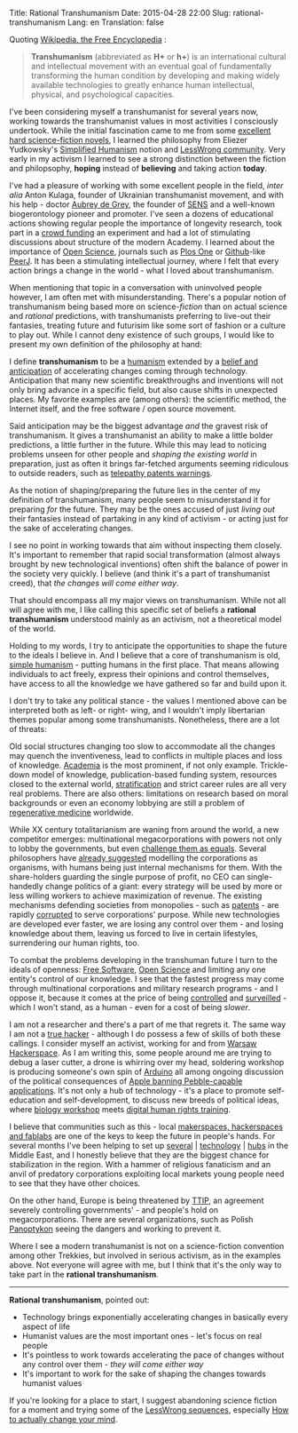 Title: Rational Transhumanism
Date: 2015-04-28 22:00
Slug: rational-transhumanism
Lang: en
Translation: false

Quoting [Wikipedia, the Free Encyclopedia](https://en.wikipedia.org/wiki/Transhumanism) :

>**Transhumanism** (abbreviated as **H+** or **h+**) is an international cultural and intellectual movement with an eventual goal of fundamentally transforming the human condition by developing and making widely available technologies to greatly enhance human intellectual, physical, and psychological capacities.

I've been considering myself a transhumanist for several years now, working towards the transhumanist values in most activities I consciously undertook. While the initial fascination came to me from some [excellent hard science-fiction novels](http://dukaj.pl/en/books), I learned the philosophy from Eliezer Yudkowsky's [Simplified Humanism](http://www.yudkowsky.net/singularity/simplified/) notion and [LessWrong community](http://lesswrong.com/). Very early in my activism I learned to see a strong distinction between the fiction and philopsophy, **hoping** instead of **believing** and taking action **today**.

I've had a pleasure of working with some excellent people in the field, *inter alia* Anton Kulaga, founder of Ukrainian transhumanist movement, and with his help - doctor [Aubrey de Grey](https://en.wikipedia.org/wiki/Aubrey_de_Grey), the founder of [SENS](http://www.sens.org/) and a well-known biogerontology pioneer and promoter. I've seen a dozens of educational actions showing regular people the importance of longevity research, took part in a [crowd funding](https://www.indiegogo.com/projects/i-am-a-little-mouse-and-i-want-to-live-longer) an experiment and had a lot of stimulating discussions about structure of the modern Academy. I learned about the importance of [Open Science](http://centerforopenscience.org/), journals such as [Plos One](http://www.plosone.org/) or [Github](https://github.com/about)-like [PeerJ](https://peerj.com/). It has been a stimulating intellectual journey, where I felt that every action brings a change in the world - what I loved about transhumanism.

When mentioning that topic in a conversation with uninvolved people however, I am often met with misunderstanding. There's a popular notion of transhumanism being based more on science-*fiction* than on actual science and *rational* predictions, with transhumanists preferring to live-out their fantasies, treating future and futurisim like some sort of fashion or a culture to play out. While I cannot deny existence of such groups, I would like to present my own definition of the philosophy at hand:

I define **transhumanism** to be a [humanism](https://en.wikipedia.org/wiki/Humanism) extended by a [belief and anticipation](http://lesswrong.com/lw/i3/making_beliefs_pay_rent_in_anticipated_experiences/) of accelerating changes coming through technology. Anticipation that many new scientific breakthroughs and inventions will not only bring advance in a specific field, but also cause shifts in unexpected places. My favorite examples are (among others): the scientific method, the Internet itself, and the free software / open source movement.

Said anticipation may be the biggest advantage *and* the gravest risk of transhumanism. It gives a transhumanist an ability to make a little bolder predictions, a little further in the future. While this may lead to noticing problems unseen for other people and *shaping the existing world* in preparation, just as often it brings far-fetched arguments seeming ridiculous to outside readers, such as [telepathy patents warnings](http://ieet.org/index.php/IEET/more/muzyka20130905).

As the notion of shaping/preparing the future lies in the center of my definition of transhumanism, many people seem to misunderstand it for preparing _for_ the future. They may be the ones accused of just *living out* their fantasies instead of partaking in any kind of activism - or acting just for the sake of accelerating changes.

I see no point in working towards that aim without inspecting them closely. It's important to remember that rapid social transformation (almost always brought by new technological inventions) often shift the balance of power in the society very quickly. I believe (and think it's a part of transhumanist creed), that *the changes will come either way*.

That should encompass all my major views on transhumanism. While not all will agree with me, I like calling this specific set of beliefs a **rational transhumanism** understood mainly as an activism, not a theoretical model of the world.

Holding to my words, I try to anticipate the opportunities to shape the future to the ideals I believe in. And I believe that a core of transhumanism is old, [simple humanism](http://www.yudkowsky.net/singularity/simplified/) - putting humans in the first place. That means allowing individuals to act freely, express their opinions and control themselves, have access to all the knowledge we have gathered so far and build upon it.

I don't try to take any political stance - the values I mentioned above can be interpreted both as left- or right- wing, and I wouldn't imply libertarian themes popular among some transhumanists. Nonetheless, there are a lot of threats:

Old social structures changing too slow to accommodate all the changes may quench the inventiveness, lead to conflicts in multiple places and  loss of knowledge. [Academia](https://en.wikipedia.org/wiki/Academia) is the most prominent, if not only example. Trickle-down model of knowledge, publication-based funding system, resources closed to the external world, [stratification](https://alexandreafonso.wordpress.com/2013/11/21/how-academia-resembles-a-drug-gang/) and strict career rules are all very real problems. There are also others: limitations on research based on moral backgrounds or even an economy lobbying are still a problem of [regenerative medicine](http://enrichmentjournal.ag.org/201103/201103_128_BeyndStemCell.cfm) worldwide.

While XX century totalitarianism are waning from around the world, a new competitor emerges: multinational megacorporations with powers not only to lobby the governments, but even [challenge them as equals](https://en.wikipedia.org/wiki/Transatlantic_Trade_and_Investment_Partnership#National_sovereignty_and_Investor_State_Dispute_Settlements_.28ISDS.29). Several philosophers have [already suggested](http://www.ted.com/talks/geoffrey_west_the_surprising_math_of_cities_and_corporations) modelling the corporations as organisms, with humans being just internal mechanisms for them. With the share-holders guarding the single purpose of profit, no CEO can single-handedly change politics of a giant: every strategy will be used by more or less willing workers to achieve maximization of revenue. The existing mechanisms defending societies from monopolies - such as [patents](https://www.eff.org/wp/defend-innovation-how-fix-our-broken-patent-system) - are rapidly [corrupted](https://www.eff.org/issues/resources-patent-troll-victims) to serve corporations' purpose. While new technologies are developed ever faster, we are losing any control over them - and losing knowledge about them, leaving us forced to live in certain lifestyles, surrendering our human rights, too.

To combat the problems developing in the transhuman future I turn to the ideals of openness: [Free Software](https://en.wikipedia.org/wiki/Free_software), [Open Science](https://en.wikipedia.org/wiki/Open_science) and limiting any one entity's control of our knowledge. I see that the fastest progress may come through multinational corporations and military research programs - and I oppose it, because it comes at the price of being [controlled](https://en.wikipedia.org/wiki/Barnaby_Jack) and [surveilled](https://en.wikipedia.org/wiki/Edward_Snowden) - which I won't stand, as a human - even for a cost of being *slower*.

I am not a researcher and there's a part of me that regrets it. The same way I am not a [true hacker](http://www.catb.org/esr/faqs/hacker-howto.html) - although I do possess a few of skills of both these callings. I consider myself an activist, working for and from [Warsaw Hackerspace](https://hackerspace.pl/about_en). As I am writing this, some people around me are trying to debug a laser cutter, a drone is whirring over my head, soldering workshop is producing someone's own spin of [Arduino](https://en.wikipedia.org/wiki/Arduino) all among ongoing discussion of the political consequences of [Apple banning Pebble-capable applications](http://www.cultofmac.com/320141/apple-rejecting-ios-apps-that-support-the-pebble-watch/). It's not only a hub of technology - it's a place to promote self-education and self-development, to discuss new breeds of political ideas, where [biology workshop](http://diybio.org/) meets [digital human rights training](https://en.wikipedia.org/wiki/CryptoParty).

I believe that communities such as this - local [makerspaces, hackerspaces and fablabs](https://en.wikipedia.org/wiki/Hackerspace) are one of the keys to keep the future in people's hands. For several months I've been helping to set up [several](https://www.facebook.com/FikraSpace) | [technology](https://www.facebook.com/Vecbox) | [hubs](https://www.indiegogo.com/projects/save-gaza-s-only-startup-accelerator) in the Middle East, and I honestly believe that they are the biggest chance for stabilization in the region. With a hammer of religious fanaticism and an anvil of predatory corporations exploiting local markets young people need to see that they have other choices.

On the other hand, Europe is being threatened by [TTIP](https://en.wikipedia.org/wiki/Transatlantic_Trade_and_Investment_Partnership), an agreement severely controlling governments' - and people's hold on megacorporations. There are several organizations, such as Polish [Panoptykon](http://en.panoptykon.org/) seeing the dangers and working to prevent it.

Where I see a modern transhumanist is not on a science-fiction convention among other Trekkies, but involved in serious activism, as in the examples above. Not everyone will agree with me, but I think that it's the only way to take part in the **rational transhumanism**.

---

**Rational transhumanism**, pointed out:

 - Technology brings exponentially accelerating changes in basically every aspect of life
 - Humanist values are the most important ones - let's focus on real people
 - It's pointless to work towards accelerating the pace of changes without any control over them - *they will come either way*
 - It's important to work for the sake of shaping the changes towards humanist values

If you're looking for a place to start, I suggest abandoning science fiction for a moment and trying some of the [LessWrong sequences](http://wiki.lesswrong.com/wiki/Sequences), especially [How to actually change your mind](http://wiki.lesswrong.com/wiki/How_To_Actually_Change_Your_Mind).

